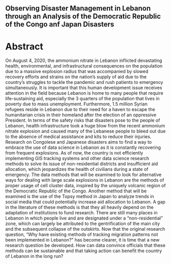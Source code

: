 ## Observing Disaster Management in Lebanon through an Analysis of the Democratic Republic of the Congo anf Japan Disasters 

# Abstract 

On August 4, 2020, the ammonium nitrate in Lebanon inflicted devastating health, environmental, and infrastructural consequences on the population due to a massive explosion radius that was accompanied by slowed recovery efforts and strains on the nation’s supply of aid due to the country’s struggles to tackle the pandemic and rush patients to emergency simultaneously. It is important that this human development issue receives attention in the field because Lebanon is home to many people that require life-sustaining aid, especially the 3 quarters of the population that lives in poverty due to mass unemployment. Furthermore, 1.5 million Syrian refugees reside in Lebanon due to their need for a haven to escape the humanitarian crisis in their homeland after the election of an oppressive President. In terms of the safety risks that disasters pose to the people of Lebanon, health infrastructure took a huge blow from the recent ammonium nitrate explosion and caused many of the Lebanese people to bleed out due to the absence of medical assistance and kits to reduce their injuries. Research on Congolese and Japanese disasters aims to find a way to embrace the use of data science in Lebanon as it is constantly recovering from frequent explosions. As of now, the country is not efficiently implementing GIS tracking systems and other data science research methods to solve its issue of non-residential districts and insufficient aid allocation, which jeopardizes the health of civilians during a state of emergency. The data methods that will be examined to look for alternative ways for dealing with large scale explosions in Lebanon are the methods of proper usage of cell cluster data, inspired by the uniquely volcanic region of the Democratic Republic of the Congo. Another method that will be examined is the use of the Topsy method in Japan to analyze trends in social media that could potentially increase aid allocation to Lebanon. A gap in the literature of these methods is that they all heavily depend on the adaptation of institutions to fund research. There are still many places in Lebanon in which people live and are designated under a “non-residential” zone, which can largely be attributed to the gentrification of the main city and the subsequent collapse of the outskirts. Now that the original research question, “Why have existing methods of tracking migration patterns not been implemented in Lebanon?” has become clearer, it is time that a new research question be developed. How can data convince officials that these methods can be sustainable and that taking action can benefit the country of Lebanon in the long run?
